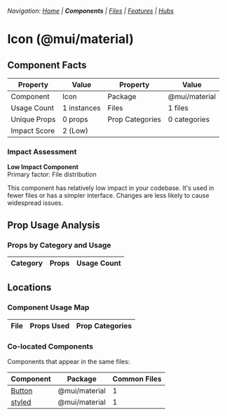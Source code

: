 
*Navigation: [Home](../../index.md) | **Components** | [Files](../../files.md) | [Features](../../features.md) | [Hubs](../../hubs.md)*



# Icon (@mui/material)

## Component Facts

| Property | Value | Property | Value |
|----------|-------|----------|-------|
| Component | Icon | Package | @mui/material |
| Usage Count | 1 instances | Files | 1 files |
| Unique Props | 0 props | Prop Categories | 0 categories |
| Impact Score | 2 (Low) | | |

### Impact Assessment

**Low Impact Component**  
Primary factor: File distribution

This component has relatively low impact in your codebase. It&#x27;s used in fewer files or has a simpler interface. Changes are less likely to cause widespread issues.

## Prop Usage Analysis

### Props by Category and Usage

| Category | Props | Usage Count |
|----------|-------|-------------|


## Locations

### Component Usage Map

| File | Props Used | Prop Categories |
|------|------------|----------------|

### Co-located Components
Components that appear in the same files:

| Component | Package | Common Files |
|-----------|---------|--------------|
| [Button](../@mui_material/Button.md) | @mui/material | 1 |
| [styled](../@mui_material/styled.md) | @mui/material | 1 |
